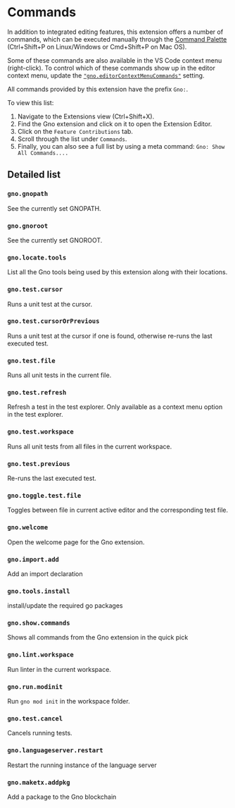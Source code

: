 # Commands

In addition to integrated editing features, this extension offers a number of commands, which can be executed manually through the [Command Palette](https://code.visualstudio.com/docs/getstarted/userinterface#_command-palette) (Ctrl+Shift+P on Linux/Windows or Cmd+Shift+P on Mac OS).

Some of these commands are also available in the VS Code context menu (right-click). To control which of these commands show up in the editor context menu, update the [`"gno.editorContextMenuCommands"`](settings.md#gno.editorContextMenuCommands) setting.

All commands provided by this extension have the prefix `Gno:`.

To view this list:

1. Navigate to the Extensions view (Ctrl+Shift+X).
2. Find the Gno extension and click on it to open the Extension Editor.
3. Click on the `Feature Contributions` tab.
4. Scroll through the list under `Commands`.
5. Finally, you can also see a full list by using a meta command: `Gno: Show All Commands....`

## Detailed list

<!-- Everything below this line is generated. DO NOT EDIT. -->

### `gno.gnopath`

See the currently set GNOPATH.

### `gno.gnoroot`

See the currently set GNOROOT.

### `gno.locate.tools`

List all the Gno tools being used by this extension along with their locations.

### `gno.test.cursor`

Runs a unit test at the cursor.

### `gno.test.cursorOrPrevious`

Runs a unit test at the cursor if one is found, otherwise re-runs the last executed test.

### `gno.test.file`

Runs all unit tests in the current file.

### `gno.test.refresh`

Refresh a test in the test explorer. Only available as a context menu option in the test explorer.

### `gno.test.workspace`

Runs all unit tests from all files in the current workspace.

### `gno.test.previous`

Re-runs the last executed test.

### `gno.toggle.test.file`

Toggles between file in current active editor and the corresponding test file.

### `gno.welcome`

Open the welcome page for the Gno extension.

### `gno.import.add`

Add an import declaration

### `gno.tools.install`

install/update the required go packages

### `gno.show.commands`

Shows all commands from the Gno extension in the quick pick

### `gno.lint.workspace`

Run linter in the current workspace.

### `gno.run.modinit`

Run `gno mod init` in the workspace folder.

### `gno.test.cancel`

Cancels running tests.

### `gno.languageserver.restart`

Restart the running instance of the language server

### `gno.maketx.addpkg`

Add a package to the Gno blockchain
